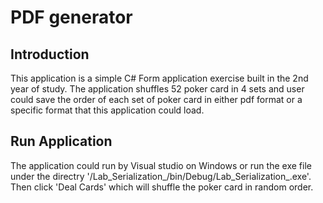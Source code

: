 # PDF generator

## Introduction
This application is a simple C# Form application exercise built in the 2nd year of study. The application shuffles 52 poker card in 4 sets and user could save the order of each set of poker card in either pdf format or a specific format that this application could load.

## Run Application
The application could run by Visual studio on Windows or run the exe file under the directry '/Lab_Serialization_/bin/Debug/Lab_Serialization_.exe'.
Then click 'Deal Cards' which will shuffle the poker card in random order.
